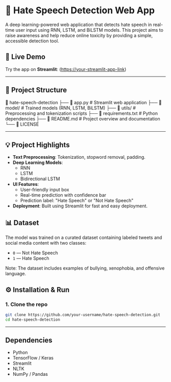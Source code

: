 # 🧠 Hate Speech Detection Web App

A deep learning-powered web application that detects hate speech in real-time user input using RNN, LSTM, and BiLSTM models. This project aims to raise awareness and help reduce online toxicity by providing a simple, accessible detection tool.

## 🚀 Live Demo
Try the app on **Streamlit**: ([https://your-streamlit-app-link](http://192.168.1.4:8501))

---
## 📂 Project Structure

📁 hate-speech-detection ├── 📄 app.py # Streamlit web application ├── 📁 model/ # Trained models (RNN, LSTM, BiLSTM) ├── 📁 utils/ # Preprocessing and tokenization scripts ├── 📄 requirements.txt # Python dependencies ├── 📄 README.md # Project overview and documentation └── 📄 LICENSE

---

## 💡 Project Highlights

- **Text Preprocessing**: Tokenization, stopword removal, padding.
- **Deep Learning Models**: 
  - RNN
  - LSTM
  - Bidirectional LSTM
- **UI Features**:
  - User-friendly input box
  - Real-time prediction with confidence bar
  - Prediction label: "Hate Speech" or "Not Hate Speech"
- **Deployment**: Built using Streamlit for fast and easy deployment.

## 📊 Dataset

The model was trained on a curated dataset containing labeled tweets and social media content with two classes:
- `0` — Not Hate Speech
- `1` — Hate Speech

Note: The dataset includes examples of bullying, xenophobia, and offensive language.

## ⚙️ Installation & Run

### 1. Clone the repo
```bash
git clone https://github.com/your-username/hate-speech-detection.git
cd hate-speech-detection
```
---
## Dependencies
  -  Python
  -  TensorFlow / Keras
  -  Streamlit
  -  NLTK
  -  NumPy / Pandas
